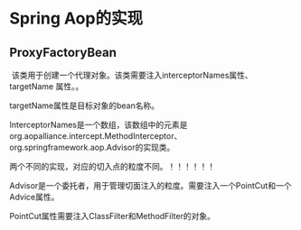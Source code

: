 #	Spring Aop的实现

##	ProxyFactoryBean

​	该类用于创建一个代理对象。该类需要注入interceptorNames属性、 targetName 属性。。



targetName属性是目标对象的bean名称。

InterceptorNames是一个数组，该数组中的元素是org.aopalliance.intercept.MethodInterceptor、org.springframework.aop.Advisor的实现类。

两个不同的实现，对应的切入点的粒度不同。！！！！！！



Advisor是一个委托者，用于管理切面注入的粒度。需要注入一个PointCut和一个Advice属性。

PointCut属性需要注入ClassFilter和MethodFilter的对象。

